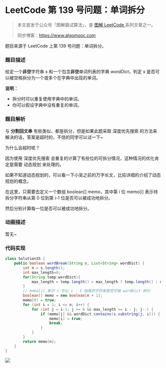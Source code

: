 # LeetCode 第 139 号问题：单词拆分

> 本文首发于公众号「图解面试算法」，是 [图解 LeetCode ](<https://github.com/MisterBooo/LeetCodeAnimation>) 系列文章之一。
>
> 同步博客：https://www.algomooc.com

题目来源于 LeetCode 上第 139 号问题：单词拆分。

### 题目描述

给定一个**非空**字符串 *s* 和一个包含**非空**单词列表的字典 *wordDict*，判定 *s* 是否可以被空格拆分为一个或多个在字典中出现的单词。

**说明：**

- 拆分时可以重复使用字典中的单词。
- 你可以假设字典中没有重复的单词。



### 题目解析

与 **分割回文串** 有些类似，都是拆分，但是如果此题采取 深度优先搜索 的方法来解决的话，答案是超时的，不信的同学可以试一下~

为什么会超时呢？

因为使用 深度优先搜索 会重复的计算了有些位的可拆分情况，这种情况的优化肯定是需要 动态规划 来处理的。

如果不知道动态规划的，可以看一下小吴之前的万字长文，比较详细的介绍了动态规划的概念。

在这里，只需要去定义一个数组 boolean[] memo，其中第 i 位 memo[i] 表示待拆分字符串从第 0 位到第 i-1 位是否可以被成功地拆分。

然后分别计算每一位是否可以被成功地拆分。



### 动画描述

暂无~

### 代码实现



```java
class Solution35 {
    public boolean wordBreak(String s, List<String> wordDict) {
        int n = s.length();
        int max_length=0;
        for(String temp:wordDict){
            max_length = temp.length() > max_length ? temp.length() : max_length;
        }
        // memo[i] 表示 s 中以 i - 1 结尾的字符串是否可被 wordDict 拆分
        boolean[] memo = new boolean[n + 1];
        memo[0] = true;
        for (int i = 1; i <= n; i++) {
            for (int j = i-1; j >= 0 && max_length >= i - j; j--) {
                if (memo[j] && wordDict.contains(s.substring(j, i))) {
                    memo[i] = true;
                    break;
                }
            }
        }
        return memo[n];
    }
}
```

![](../../Pictures/qrcode.jpg)
